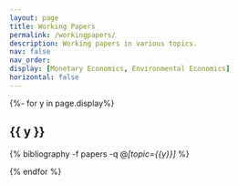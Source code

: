```yaml
---
layout: page
title: Working Papers
permalink: /workingpapers/
description: Working papers in various topics.
nav: false
nav_order:
display: [Monetary Economics, Environmental Economics]
horizontal: false
---
```


<!-- pages/try.md -->


<div class="publications">


{%- for y in page.display%}
<h2 class="topic">{{ y }}</h2>

{% bibliography -f papers -q @*[topic={{y}}]* %}

{% endfor %}




</div>
